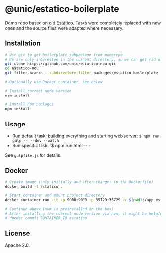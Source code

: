 # @unic/estatico-boilerplate

Demo repo based on old Estático. Tasks were completely replaced with new ones and the source files were adapted where necessary.

## Installation

```bash
# Use git to get boilerplate subpackage from monorepo
# We are only interested in the current directory, so we can get rid of everthing else via `git filter-branch`
git clone https://github.com/unic/estatico-nou.git
cd estatico-nou
git filter-branch --subdirectory-filter packages/estatico-boilerplate

# Optionally use Docker container, see below

# Install correct node version
nvm install

# Install npm packages
npm install
```

## Usage

- Run default task, building everything and starting web server: `$ npm run gulp -- --dev --watch`
- Run specific task: `$ npm run html -- -

See `gulpfile.js` for details.

## Docker

```bash
# Create image (only initially and after changes to the Dockerfile)
docker build -t estatico .

# Start container and mount project directory
docker container run -it -p 9000:9000 -p 35729:35729 -v $(pwd):/app estatico /bin/bash

# Continue above (nvm is preinstalled in the box)
# After installing the correct node version via nvm, it might be helpful to commit this new state so it is persisted for the next run:
# docker commit CONTAINER_ID estatico
```

## License

Apache 2.0.
